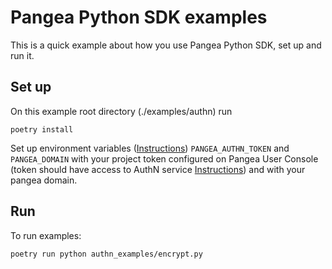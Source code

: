 # Pangea Python SDK examples

This is a quick example about how you use Pangea Python SDK, set up and run it.

## Set up

On this example root directory (./examples/authn) run

```
poetry install
```

Set up environment variables ([Instructions](https://pangea.cloud/docs/getting-started/integrate/#set-environment-variables)) `PANGEA_AUTHN_TOKEN` and `PANGEA_DOMAIN` with your project token configured on Pangea User Console (token should have access to AuthN service [Instructions](https://pangea.cloud/docs/getting-started/configure-services/#configure-a-pangea-service)) and with your pangea domain.

## Run

To run examples:
```
poetry run python authn_examples/encrypt.py
```
